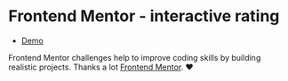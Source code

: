 # Frontend Mentor - interactive rating 

- [Demo](https://interactive-rating-component-deploy.netlify.app)

Frontend Mentor challenges help to improve coding skills by building realistic projects. Thanks a lot [Frontend Mentor](https://www.frontendmentor.io). ❤
